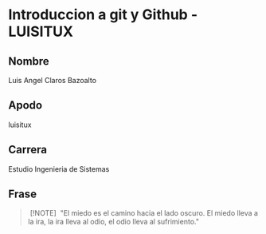 # Introduccion a git y Github - LUISITUX

## Nombre

Luis Angel Claros Bazoalto

## Apodo

luisitux

## Carrera

Estudio Ingenieria de Sistemas


## Frase
> [!NOTE]
> "El miedo es el camino hacia el lado oscuro. El miedo lleva a la ira, la ira lleva al odio, el odio lleva al sufrimiento."
